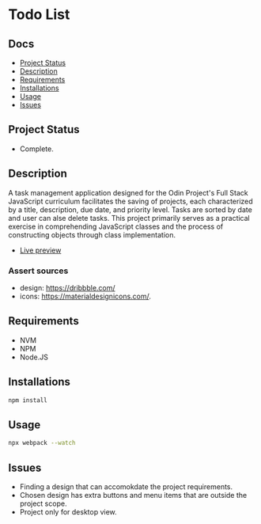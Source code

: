 # Todo List

## Docs
- [Project Status](#project-status)
- [Description](#description)
- [Requirements](#requirements)
- [Installations](#installations)
- [Usage](#usage)
- [Issues](#issues)

## Project Status
- Complete.

## Description
A task management application designed for the Odin Project's Full Stack JavaScript curriculum facilitates the saving of projects, each characterized by a title, description, due date, and priority level. Tasks are sorted by date and user can alse delete tasks. This project primarily serves as a practical exercise in comprehending JavaScript classes and the process of constructing objects through class implementation.

- [Live preview](https://dr96mabuza.github.io/to-do-list/)

### Assert sources
- design: https://dribbble.com/
- icons: https://materialdesignicons.com/.

## Requirements
- NVM
- NPM
- Node.JS

## Installations
```bash
npm install
```

## Usage
```bash
npx webpack --watch
```

## Issues
- Finding a design that can accomokdate the project requirements.
- Chosen design has extra buttons and menu items that are outside the project scope.
- Project only for desktop view. 